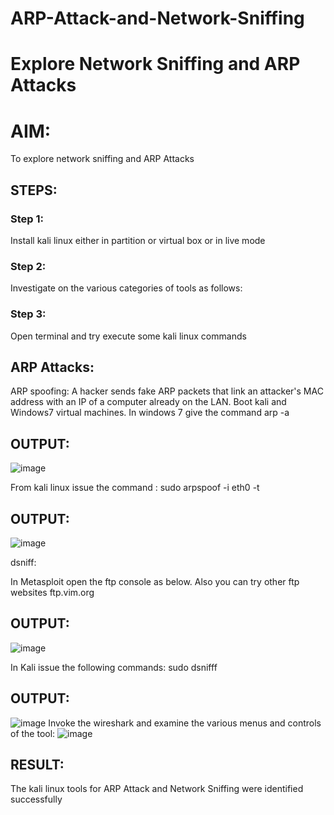 # ARP-Attack-and-Network-Sniffing
# Explore Network Sniffing and ARP Attacks

# AIM:

To explore network sniffing and ARP Attacks

## STEPS:

### Step 1:

Install kali linux either in partition or virtual box or in live mode

### Step 2:

Investigate on the various categories of tools as follows:


### Step 3:
Open terminal and try execute some kali linux commands

## ARP Attacks:  
ARP spoofing: A hacker sends fake ARP packets that link an attacker's MAC address with an IP of a computer already on the LAN. 
Boot kali and Windows7 virtual machines.
In windows 7 give the command arp -a
## OUTPUT:
![image](https://github.com/user-attachments/assets/d28f7511-2c61-440d-80aa-8794ddcd4aae)


From kali linux issue the command :
sudo arpspoof -i eth0 -t <target system> <gateway>
## OUTPUT:
![image](https://github.com/user-attachments/assets/1a1da4f0-9612-455a-a3ea-1d05256d96f4)


 dsniff:






In Metasploit open the ftp console as below. Also you can try other ftp websites ftp.vim.org
## OUTPUT:
![image](https://github.com/user-attachments/assets/46e2ad0e-c145-4347-8842-e0af4cdebe75)




In Kali issue the following commands:
sudo dsnifff
## OUTPUT:
![image](https://github.com/user-attachments/assets/5276d754-0832-4f7d-a0dc-71da519265a1)
Invoke the wireshark and examine the various menus and controls of the tool:
![image](https://github.com/user-attachments/assets/a9f15e29-61ce-4d04-ae6d-97c2a7fd05ee)

## RESULT:
The kali linux tools for ARP Attack and Network Sniffing were identified successfully







